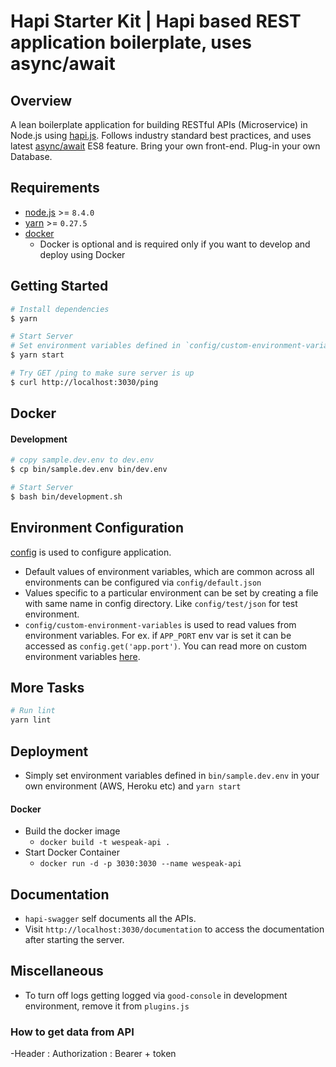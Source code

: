 # Hapi Starter Kit | Hapi based REST application boilerplate, uses async/await

## Overview
A lean boilerplate application for building RESTful APIs (Microservice) in Node.js using [hapi.js](https://github.com/hapijs/hapi).
Follows industry standard best practices, and uses latest [async/await](https://blog.risingstack.com/mastering-async-await-in-nodejs/) ES8 feature.
Bring your own front-end.
Plug-in your own Database.


## Requirements
 - [node.js](https://nodejs.org/en/download/current/) >= `8.4.0`
 - [yarn](https://yarnpkg.com/en/docs/install) >= `0.27.5`
 - [docker](https://docs.docker.com/engine/installation/#supported-platforms)
    - Docker is optional and is required only if you want to develop and deploy using Docker

## Getting Started
```bash
# Install dependencies
$ yarn
```

```bash
# Start Server
# Set environment variables defined in `config/custom-environment-variables.json` like `OPEN_WEATHER_API_KEY=xxx`
$ yarn start
```

```bash
# Try GET /ping to make sure server is up
$ curl http://localhost:3030/ping
```

## Docker

#### Development
```bash
# copy sample.dev.env to dev.env
$ cp bin/sample.dev.env bin/dev.env
```

```bash
# Start Server
$ bash bin/development.sh
```

## Environment Configuration
[config](https://github.com/lorenwest/node-config) is used to configure application.
- Default values of environment variables, which are common across all environments can be configured via `config/default.json`
- Values specific to a particular environment can be set by creating a file with same name in config directory. Like `config/test/json` for test environment.
- `config/custom-environment-variables` is used to read values from environment variables. For ex. if `APP_PORT` env var is set it can be accessed as `config.get('app.port')`.
You can read more on custom environment variables [here](https://github.com/lorenwest/node-config/wiki/Environment-Variables#custom-environment-variables).

## More Tasks
```bash
# Run lint
yarn lint
```

## Deployment
- Simply set environment variables defined in `bin/sample.dev.env` in your own environment (AWS, Heroku etc) and `yarn start`

#### Docker
- Build the docker image
    - `docker build -t wespeak-api .`
- Start Docker Container
    - `docker run -d -p 3030:3030 --name wespeak-api` 

## Documentation
- `hapi-swagger` self documents all the APIs.
- Visit `http://localhost:3030/documentation` to access the documentation after starting the server.

## Miscellaneous
- To turn off logs getting logged via `good-console` in development environment, remove it from `plugins.js`

### How to get data from API
-Header : Authorization : Bearer +  token 